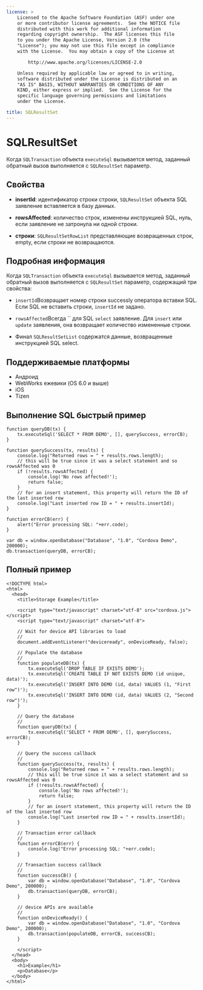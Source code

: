 ```yaml
---
license: >
    Licensed to the Apache Software Foundation (ASF) under one
    or more contributor license agreements.  See the NOTICE file
    distributed with this work for additional information
    regarding copyright ownership.  The ASF licenses this file
    to you under the Apache License, Version 2.0 (the
    "License"); you may not use this file except in compliance
    with the License.  You may obtain a copy of the License at

        http://www.apache.org/licenses/LICENSE-2.0

    Unless required by applicable law or agreed to in writing,
    software distributed under the License is distributed on an
    "AS IS" BASIS, WITHOUT WARRANTIES OR CONDITIONS OF ANY
    KIND, either express or implied.  See the License for the
    specific language governing permissions and limitations
    under the License.

title: SQLResultSet
---
```


# SQLResultSet

Когда `SQLTransaction` объекта `executeSql` вызывается метод, заданный обратный вызов выполняется с `SQLResultSet` параметр.

## Свойства

*   **insertId**: идентификатор строки строки, `SQLResultSet` объекта SQL заявление вставляется в базу данных.

*   **rowsAffected**: количество строк, изменены инструкцией SQL, нуль, если заявление не затронула ни одной строки.

*   **строки**: `SQLResultSetRowList` представляющие возвращенных строк, empty, если строки не возвращаются.

## Подробная информация

Когда `SQLTransaction` объекта `executeSql` вызывается метод, заданный обратный вызов выполняется с `SQLResultSet` параметр, содержащий три свойства:

*   `insertId`Возвращает номер строки successly оператора вставки SQL. Если SQL не вставить строки, `insertId` не задано.

*   `rowsAffected`Всегда `` для SQL `select` заявление. Для `insert` или `update` заявления, она возвращает количество измененные строки.

*   Финал `SQLResultSetList` содержатся данные, возвращенные инструкцией SQL select.

## Поддерживаемые платформы

*   Андроид
*   WebWorks ежевики (OS 6.0 и выше)
*   iOS
*   Tizen

## Выполнение SQL быстрый пример

    function queryDB(tx) {
        tx.executeSql('SELECT * FROM DEMO', [], querySuccess, errorCB);
    }
    
    function querySuccess(tx, results) {
        console.log("Returned rows = " + results.rows.length);
        // this will be true since it was a select statement and so rowsAffected was 0
        if (!results.rowsAffected) {
            console.log('No rows affected!');
            return false;
        }
        // for an insert statement, this property will return the ID of the last inserted row
        console.log("Last inserted row ID = " + results.insertId);
    }
    
    function errorCB(err) {
        alert("Error processing SQL: "+err.code);
    }
    
    var db = window.openDatabase("Database", "1.0", "Cordova Demo", 200000);
    db.transaction(queryDB, errorCB);
    

## Полный пример

    <!DOCTYPE html>
    <html>
      <head>
        <title>Storage Example</title>
    
        <script type="text/javascript" charset="utf-8" src="cordova.js"></script>
        <script type="text/javascript" charset="utf-8">
    
        // Wait for device API libraries to load
        //
        document.addEventListener("deviceready", onDeviceReady, false);
    
        // Populate the database
        //
        function populateDB(tx) {
            tx.executeSql('DROP TABLE IF EXISTS DEMO');
            tx.executeSql('CREATE TABLE IF NOT EXISTS DEMO (id unique, data)');
            tx.executeSql('INSERT INTO DEMO (id, data) VALUES (1, "First row")');
            tx.executeSql('INSERT INTO DEMO (id, data) VALUES (2, "Second row")');
        }
    
        // Query the database
        //
        function queryDB(tx) {
            tx.executeSql('SELECT * FROM DEMO', [], querySuccess, errorCB);
        }
    
        // Query the success callback
        //
        function querySuccess(tx, results) {
            console.log("Returned rows = " + results.rows.length);
            // this will be true since it was a select statement and so rowsAffected was 0
            if (!results.rowsAffected) {
                console.log('No rows affected!');
                return false;
            }
            // for an insert statement, this property will return the ID of the last inserted row
            console.log("Last inserted row ID = " + results.insertId);
        }
    
        // Transaction error callback
        //
        function errorCB(err) {
            console.log("Error processing SQL: "+err.code);
        }
    
        // Transaction success callback
        //
        function successCB() {
            var db = window.openDatabase("Database", "1.0", "Cordova Demo", 200000);
            db.transaction(queryDB, errorCB);
        }
    
        // device APIs are available
        //
        function onDeviceReady() {
            var db = window.openDatabase("Database", "1.0", "Cordova Demo", 200000);
            db.transaction(populateDB, errorCB, successCB);
        }
    
        </script>
      </head>
      <body>
        <h1>Example</h1>
        <p>Database</p>
      </body>
    </html>